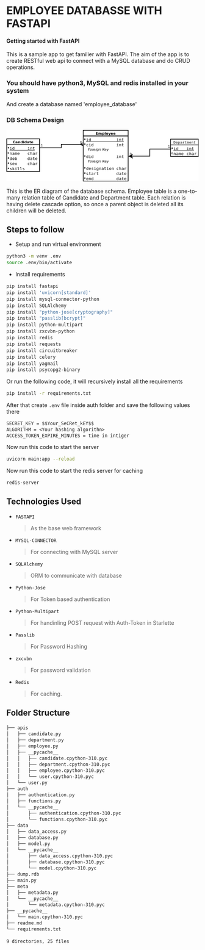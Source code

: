 # EMPLOYEE DATABASSE WITH FASTAPI

#### Getting started with FastAPI
This is a sample app to get familier with FastAPI. The aim of the app is to create RESTful web api to connect with a MySQL database and do CRUD operations.


### You should have python3, MySQL and redis installed in your system
And create a database named 'employee_database'

### DB Schema Design

![ER Diagram!](Diagram1.png "ER Diagram")

This is the ER diagram of the database schema. Employee table is a one-to-many relation table of Candidate and Department table. Each relation is having delete cascade option, so once a parent object is deleted all its children will be deleted.


## Steps to follow

- Setup and run virtual environment
``` bash
python3 -m venv .env
source .env/bin/activate
```
- Install requirements
``` bash
pip install fastapi
pip install 'uvicorn[standard]'
pip install mysql-connector-python
pip install SQLAlchemy
pip install "python-jose[cryptography]"
pip install "passlib[bcrypt]"
pip install python-multipart
pip install zxcvbn-python
pip install redis
pip install requests
pip install circuitbreaker
pip install celery
pip install yagmail
pip install psycopg2-binary
```
Or run the following code, it will recursively install all the requirements
``` bash
pip install -r requirements.txt
```
After that create ```.env``` file inside auth folder and save the following values there
```.env
SECRET_KEY = $$Your_SeCRet_kEY$$
ALGORITHM = <Your hashing algorithn>
ACCESS_TOKEN_EXPIRE_MINUTES = time in intiger
```

Now run this code to start the server
``` bash
uvicorn main:app --reload
```
Now run this code to start the redis server for caching
``` bash
redis-server
```
## Technologies Used
* `FASTAPI`
    > As the base web framework

* `MYSQL-CONNECTOR`
    > For connecting with MySQL server

* `SQLAlchemy`
    > ORM to communicate with database

* `Python-Jose`
    > For Token based authentication

* `Python-Multipart`
    > For handinling POST request with Auth-Token in Starlette

* `Passlib`
    > For Password Hashing

* `zxcvbn`
    > For password validation

* `Redis`
    > For caching.



## Folder Structure


```
├── apis
│   ├── candidate.py
│   ├── department.py
│   ├── employee.py
│   ├── __pycache__
│   │   ├── candidate.cpython-310.pyc
│   │   ├── department.cpython-310.pyc
│   │   ├── employee.cpython-310.pyc
│   │   └── user.cpython-310.pyc
│   └── user.py
├── auth
│   ├── authentication.py
│   ├── functions.py
│   └── __pycache__
│       ├── authentication.cpython-310.pyc
│       └── functions.cpython-310.pyc
├── data
│   ├── data_access.py
│   ├── database.py
│   ├── model.py
│   └── __pycache__
│       ├── data_access.cpython-310.pyc
│       ├── database.cpython-310.pyc
│       └── model.cpython-310.pyc
├── dump.rdb
├── main.py
├── meta
│   ├── metadata.py
│   └── __pycache__
│       └── metadata.cpython-310.pyc
├── __pycache__
│   └── main.cpython-310.pyc
├── readme.md
└── requirements.txt

9 directories, 25 files
```